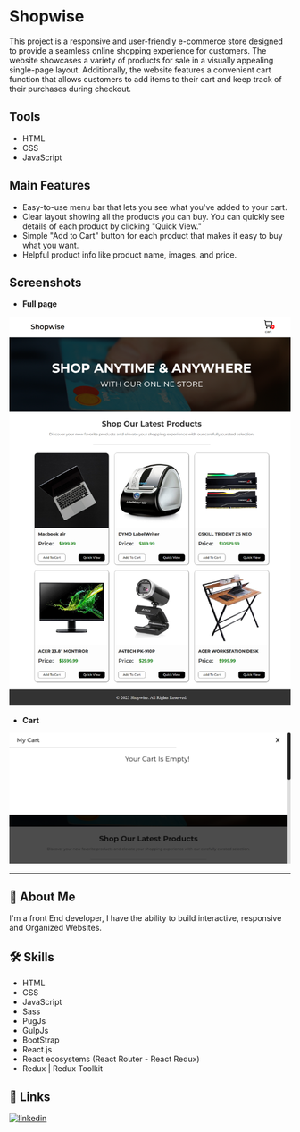# Shopwise

This project is a responsive and user-friendly e-commerce store designed to provide a seamless online shopping experience for customers. The website showcases a variety of products for sale in a visually appealing single-page layout. Additionally, the website features a convenient cart function that allows customers to add items to their cart and keep track of their purchases during checkout.
<br>

## Tools

- HTML
- CSS
- JavaScript
  <br>

## Main Features

- Easy-to-use menu bar that lets you see what you've added to your cart.
- Clear layout showing all the products you can buy. You can quickly see details of each product by clicking "Quick View."
- Simple "Add to Cart" button for each product that makes it easy to buy what you want.
- Helpful product info like product name, images, and price.
  <br>

## Screenshots

- **Full page**

![screenshot1](./screenshots/1.png)

- **Cart**

![screenshot2](./screenshots/2.png)

---

## 🚀 About Me
I'm a front End developer, I have the ability to build interactive, responsive and Organized Websites.


## 🛠 Skills
- HTML
- CSS
- JavaScript
- Sass
- PugJs
- GulpJs
- BootStrap
- React.js
- React ecosystems (React Router - React Redux)
- Redux | Redux Toolkit 


## 🔗 Links
[![linkedin](https://img.shields.io/badge/linkedin-0A66C2?style=for-the-badge&logo=linkedin&logoColor=white)](https://www.linkedin.com/in/abdulrahman-mohammed22/)
